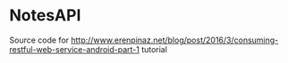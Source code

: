 # NotesAPI

Source code for http://www.erenpinaz.net/blog/post/2016/3/consuming-restful-web-service-android-part-1 tutorial
